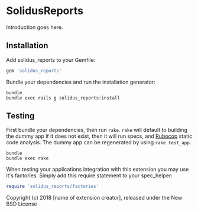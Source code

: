 SolidusReports
==============

Introduction goes here.

Installation
------------

Add solidus_reports to your Gemfile:

```ruby
gem 'solidus_reports'
```

Bundle your dependencies and run the installation generator:

```shell
bundle
bundle exec rails g solidus_reports:install
```

Testing
-------

First bundle your dependencies, then run `rake`. `rake` will default to building the dummy app if it does not exist, then it will run specs, and [Rubocop](https://github.com/bbatsov/rubocop) static code analysis. The dummy app can be regenerated by using `rake test_app`.

```shell
bundle
bundle exec rake
```

When testing your applications integration with this extension you may use it's factories.
Simply add this require statement to your spec_helper:

```ruby
require 'solidus_reports/factories'
```

Copyright (c) 2018 [name of extension creator], released under the New BSD License
